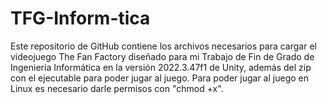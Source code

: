 # TFG-Inform-tica

Este repositorio de GitHub contiene los archivos necesarios para cargar el videojuego The Fan Factory diseñado para mi Trabajo de Fin de Grado de Ingeniería Informática en la versión 2022.3.47f1 de Unity, además del zip con el ejecutable para poder jugar al juego. Para poder jugar al juego en Linux es necesario darle permisos con "chmod +x".
